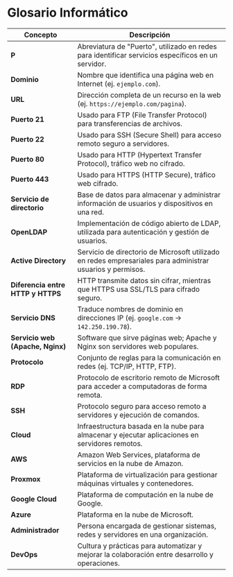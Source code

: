 # Glosario Informático


| **Concepto**                      | **Descripción**                                                                                            |
| --------------------------------- | ---------------------------------------------------------------------------------------------------------- |
| **P**                             | Abreviatura de "Puerto", utilizado en redes para identificar servicios específicos en un servidor.         |
| **Dominio**                       | Nombre que identifica una página web en Internet (ej. `ejemplo.com`).                                      |
| **URL**                           | Dirección completa de un recurso en la web (ej. `https://ejemplo.com/pagina`).                             |
| **Puerto 21**                     | Usado para FTP (File Transfer Protocol) para transferencias de archivos.                                   |
| **Puerto 22**                     | Usado para SSH (Secure Shell) para acceso remoto seguro a servidores.                                      |
| **Puerto 80**                     | Usado para HTTP (Hypertext Transfer Protocol), tráfico web no cifrado.                                     |
| **Puerto 443**                    | Usado para HTTPS (HTTP Secure), tráfico web cifrado.                                                       |
| **Servicio de directorio**        | Base de datos para almacenar y administrar información de usuarios y dispositivos en una red.              |
| **OpenLDAP**                      | Implementación de código abierto de LDAP, utilizada para autenticación y gestión de usuarios.              |
| **Active Directory**              | Servicio de directorio de Microsoft utilizado en redes empresariales para administrar usuarios y permisos. |
| **Diferencia entre HTTP y HTTPS** | HTTP transmite datos sin cifrar, mientras que HTTPS usa SSL/TLS para cifrado seguro.                       |
| **Servicio DNS**                  | Traduce nombres de dominio en direcciones IP (ej. `google.com` → `142.250.190.78`).                        |
| **Servicio web (Apache, Nginx)**  | Software que sirve páginas web; Apache y Nginx son servidores web populares.                               |
| **Protocolo**                     | Conjunto de reglas para la comunicación en redes (ej. TCP/IP, HTTP, FTP).                                  |
| **RDP**                           | Protocolo de escritorio remoto de Microsoft para acceder a computadoras de forma remota.                   |
| **SSH**                           | Protocolo seguro para acceso remoto a servidores y ejecución de comandos.                                  |
| **Cloud**                         | Infraestructura basada en la nube para almacenar y ejecutar aplicaciones en servidores remotos.            |
| **AWS**                           | Amazon Web Services, plataforma de servicios en la nube de Amazon.                                         |
| **Proxmox**                       | Plataforma de virtualización para gestionar máquinas virtuales y contenedores.                             |
| **Google Cloud**                  | Plataforma de computación en la nube de Google.                                                            |
| **Azure**                         | Plataforma en la nube de Microsoft.                                                                        |
| **Administrador**                 | Persona encargada de gestionar sistemas, redes y servidores en una organización.                           |
| **DevOps**                        | Cultura y prácticas para automatizar y mejorar la colaboración entre desarrollo y operaciones.             |

